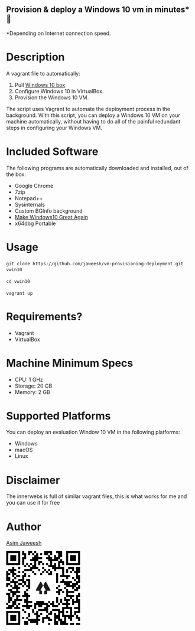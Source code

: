 
## Provision & deploy a Windows 10 vm in minutes* 🚀

*Depending on Internet connection speed.

# Description

A vagrant file to automatically:
1. Pull [Windows 10 box](https://app.vagrantup.com/gusztavvargadr/boxes/windows-10 "vagrant cloud")
2. Configure Windows 10 in VirtualBox.
3. Provision the Windows 10 VM.

The script uses Vagrant to automate the deployment process in the background. With this script, you can deploy a Windows 10 VM on your machine automatically, without having to do all of the painful redundant steps in configuring your Windows VM.


# Included Software

The following programs are automatically downloaded and installed, out of the box:

* Google Chrome
* 7zip
* Notepad++
* Sysinternals
* Custom BGInfo background
* [Make Windows10 Great Again](https://github.com/clong/MakeWindows10GreatAgain)
* x64dbg Portable


# Usage

```shell
git clone https://github.com/jaweesh/vm-provisioning-deployment.git vwin10

cd vwin10

vagrant up
```

# Requirements?

- Vagrant
- VirtualBox

# Machine Minimum Specs

- CPU: 1 GHz
- Storage: 20 GB
- Memory: 2 GB


# Supported Platforms

You can deploy an evaluation Window 10 VM  in the following platforms:

- Windows
- macOS
- Linux

# Disclaimer
The innerwebs is full of similar vagrant files, this is what works for me and you can use it for free

# Author

[Asim Jaweesh](https://linktr.ee/jaweesh "Profiles")

<img src=shell/profile.png width="200" height="200" > </img>
